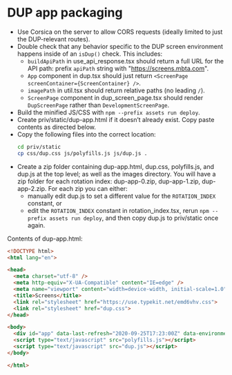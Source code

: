 # DUP app packaging

- Use Corsica on the server to allow CORS requests (ideally limited to just the DUP-relevant routes).
- Double check that any behavior specific to the DUP screen environment happens inside of an `isDup()` check. This includes:
  - `buildApiPath` in use_api_response.tsx should return a full URL for the API path: prefix `apiPath` string with "https://screens.mbta.com".
  - `App` component in dup.tsx should just return `<ScreenPage screenContainer={ScreenContainer} />`.
  - `imagePath` in util.tsx should return relative paths (no leading `/`).
  - `ScreenPage` component in dup_screen_page.tsx should render `DupScreenPage` rather than `DevelopmentScreenPage`.
- Build the minified JS/CSS with `npm --prefix assets run deploy`.
- Create priv/static/dup-app.html if it doesn’t already exist. Copy paste contents as directed below.
- Copy the following files into the correct location:
  ```sh
  cd priv/static
  cp css/dup.css js/polyfills.js js/dup.js .
  ```
- Create a zip folder containing dup-app.html, dup.css, polyfills.js, and dup.js at the top level; as well as the images directory. You will have a zip folder for each rotation index: dup-app-0.zip, dup-app-1.zip, dup-app-2.zip. For each zip you can either:
  - manually edit dup.js to set a different value for the `ROTATION_INDEX` constant, or
  - edit the `ROTATION_INDEX` constant in rotation_index.tsx, rerun `npm --prefix assets run deploy`, and then copy dup.js to priv/static once again.

Contents of dup-app.html:
```html
<!DOCTYPE html>
<html lang="en">

<head>
  <meta charset="utf-8" />
  <meta http-equiv="X-UA-Compatible" content="IE=edge" />
  <meta name="viewport" content="width=device-width, initial-scale=1.0" />
  <title>Screens</title>
  <link rel="stylesheet" href="https://use.typekit.net/emd6vhv.css">
  <link rel="stylesheet" href="dup.css">
</head>

<body>
  <div id="app" data-last-refresh="2020-09-25T17:23:00Z" data-environment-name="screens-prod"></div>
  <script type="text/javascript" src="polyfills.js"></script>
  <script type="text/javascript" src="dup.js"></script>
</body>

</html>
```
